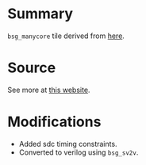 # Summary

`bsg_manycore` tile derived from [here](http://opencelerity.org/).

# Source

See more at [this website](https://bitbucket.org/taylor-bsg/bsg_manycore/src).

# Modifications

- Added sdc timing constraints.
- Converted to verilog using `bsg_sv2v`.
